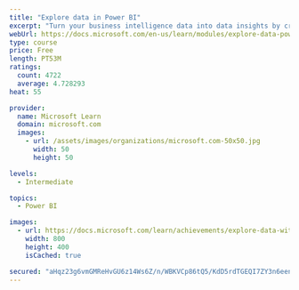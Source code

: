 ```yaml
---
title: "Explore data in Power BI"
excerpt: "Turn your business intelligence data into data insights by creating and configuring Power BI dashboards."
webUrl: https://docs.microsoft.com/en-us/learn/modules/explore-data-power-bi/
type: course
price: Free
length: PT53M
ratings:
  count: 4722
  average: 4.728293
heat: 55

provider:
  name: Microsoft Learn
  domain: microsoft.com
  images:
    - url: /assets/images/organizations/microsoft.com-50x50.jpg
      width: 50
      height: 50

levels:
  - Intermediate

topics:
  - Power BI

images:
  - url: https://docs.microsoft.com/learn/achievements/explore-data-with-power-bi-desktop-social.png
    width: 800
    height: 400
    isCached: true

secured: "aHqz23g6vmGMReHvGU6z14Ws6Z/n/WBKVCp86tQ5/KdD5rdTGEQI7ZY3n6eenVdhJ8XfU3YjzwCsd2R2nX5PGBmLbYxvjf/VMcp9c1MXVb3giFTS4P0XumswWcHZIUhhy9xbOtRRlZfzw7MJ95DFfCPAz5VgBYDnUQjA/S+5SbDzZVR1hUU/vLrsMeBJIs8YBrGZkHEixXQHdkS4nMCmfWireM3STim5UOrMyi2womZQoL6TzN11urUWiNF3ZwVfju0SaBz95DdFswtecdGqYlTf9HTdL9bBZbQuZnj2nnAjRPsdfcumbWavkpJDSZTB4WsuTwS32abfS+AOciwhblfI4zOYoCg8Em0xpPlNWVgsRHuXu9bQLDDYxMYEzpIDtYWyFj5tXrrCQXqXth76dwZr0afCpVU4UFNOtjY3Poc=;demcRABTH8vr8ZE2Z2R70Q=="
---
```


